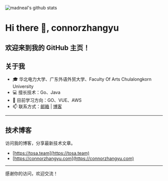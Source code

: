 <!--
**connorzhangyu/connorzhangyu** is a ✨ _special_ ✨ repository because its `README.md` (this file) appears on your GitHub profile.
Here are some ideas to get you started:
- 🔭 I’m currently working on ...
- 🌱 I’m currently learning ...
- 👯 I’m looking to collaborate on ...
- 🤔 I’m looking for help with ...
- 💬 Ask me about ...
- 📫 How to reach me: ...
- 😄 Pronouns: ...
- ⚡ Fun fact: ...
# Hi there 👋
-->
![madneal's github stats](https://github-readme-stats.vercel.app/api?username=connorzhangyu&show_icons=true&theme=radical)
# Hi there 👋, connorzhangyu
欢迎来到我的 GitHub 主页！
---
## 关于我
- 🎓 华北电力大学、广东外语外贸大学、<span title="朱拉隆功大学艺术学院">Faculty Of Arts Chulalongkorn University</span>
- 💻 擅长技术：Go、Java
- 🌱 目前学习方向：GO、VUE、AWS
- 📫 联系方式：[邮箱](mailto:connor@tosa.team) | [博客](https://tosa.team)
---
<!--
## 我的开源项目
| 项目名称          | 简介                             | 链接                                      |
|------------------|--------------------------------|-----------------------------------------|
| Project A        | Go Web 框架示例项目             | https://github.com/yourusername/project-a |
| Project B        | 云原生自动化脚本集合             | https://github.com/yourusername/project-b |
---
-->
## 技术博客
访问我的博客，分享最新技术文章。
- [https://tosa.team](https://tosa.team)
- [https://connorzhangyu.com](https://connorzhangyu.com)
---
感谢你的访问，欢迎交流！

